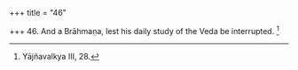 +++
title = "46"

+++
46. And a Brāhmaṇa, lest his daily study of the Veda be interrupted. [^26] 


[^26]:  Yājñavalkya III, 28.
